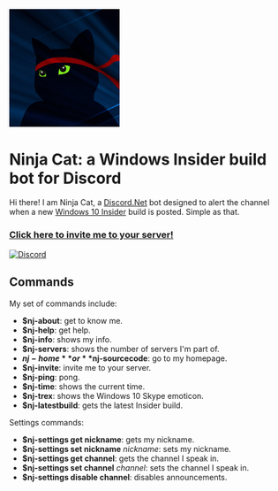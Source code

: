 <img src="src/ninjacat.jpg?raw=true" alt="Avatar" width="200" />

# Ninja Cat: a Windows Insider build bot for Discord
Hi there! I am Ninja Cat, a [Discord.Net](https://github.com/RogueException/Discord.Net) bot designed to alert the channel when a new [Windows 10 Insider](https://insider.windows.com/) build is posted. Simple as that.

### [Click here to invite me to your server!](https://discordapp.com/oauth2/authorize?permissions=19456&client_id=232369430456172545&scope=bot) ###

 [![Discord](https://discordapp.com/api/guilds/232352575196889091/widget.png)](https://discord.gg/BVPjbk6)

## Commands ##
My set of commands include:
* **$nj-about**: get to know me.
* **$nj-help**: get help.
* **$nj-info**: shows my info.
* **$nj-servers**: shows the number of servers I'm part of.
* **$nj-home** or **$nj-sourcecode**: go to my homepage.
* **$nj-invite**: invite me to your server.
* **$nj-ping**: pong.
* **$nj-time**: shows the current time.
* **$nj-trex**: shows the Windows 10 Skype emoticon.
* **$nj-latestbuild**: gets the latest Insider build.

Settings commands:
* **$nj-settings get nickname**: gets my nickname.
* **$nj-settings set nickname** *nickname*: sets my nickname.
* **$nj-settings get channel**: gets the channel I speak in.
* **$nj-settings set channel** *channel*: sets the channel I speak in.
* **$nj-settings disable channel**: disables announcements.

